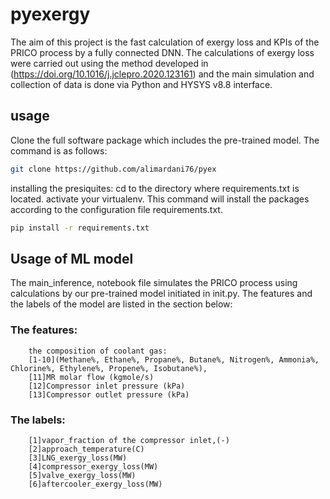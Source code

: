 # pyexergy                                           
The aim of this project is the fast calculation of exergy loss and KPIs of the PRICO process by a fully connected DNN. The calculations of exergy loss were carried out using the method developed in (https://doi.org/10.1016/j.jclepro.2020.123161) and the main simulation and collection of data is done via Python and HYSYS v8.8 interface.
## usage
Clone the full software package which includes the pre-trained model. The command is as follows:
```bash
git clone https://github.com/alimardani76/pyex
```
installing the presiquites:
cd to the directory where requirements.txt is located. 
activate your virtualenv. This command will install the packages according to the configuration file requirements.txt.
```bash
pip install -r requirements.txt 
```
## Usage of ML model 
The main_inference, notebook file simulates the PRICO process using calculations by our pre-trained model initiated in init.py. The features and the labels of the model are listed in the section below:
### The features:
        the composition of coolant gas:
        [1-10](Methane%, Ethane%, Propane%, Butane%, Nitrogen%, Ammonia%, Chlorine%, Ethylene%, Propene%, Isobutane%),
        [11]MR molar flow (kgmole/s) 
        [12]Compressor inlet pressure (kPa)
        [13]Compressor outlet pressure (kPa)
### The labels:
        [1]vapor_fraction of the compressor inlet,(-)
        [2]approach_temperature(C)
        [3]LNG_exergy_loss(MW)
        [4]compressor_exergy_loss(MW)
        [5]valve_exergy_loss(MW)
        [6]aftercooler_exergy_loss(MW)
